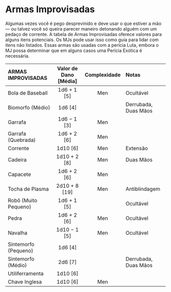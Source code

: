 # Armas Improvisadas

Algumas vezes você é pego desprevinido e deve usar o que estiver a mão — ou talvez você só queira parecer maneiro detonando alguém com um pedaço de corrente. A tabela de Armas Improvisadas oferece valores para alguns itens potenciais. Os MJs pode usar isso como guia para lidar com itens não listados. Essas armas são usadas com a perícia Luta, embora o MJ possa determinar que em alguns casos uma Perícia Exótica é necessária.

<!--sort-->

| ARMAS IMPROVISADAS                            | Valor de Dano \[Média\] | Complexidade | Notas                |
|:--------------------------------------------- |:-------------------------:|:------------:|:-------------------- |
| Bola de Baseball                              |      1d6 + 1 \[5\]      |     Men      | Ocultável            |
| Biomorfo (Médio)                              |        1d6 \[4\]        |              | Derrubada, Duas Mãos |
| Garrafa                                       |      1d6 − 1 \[3\]      |     Men      |                      |
| Garrafa (Quebrada)                            |      1d6 + 2 \[6\]      |     Men      |                      |
| Corrente                                      |       1d10 \[6\]        |     Men      | Extensão             |
| Cadeira                                       |     1d10 + 2 \[8\]      |     Men      | Duas Mãos            |
| Capacete                                      |      1d6 + 2 \[6\]      |     Men      |                      |
| Tocha de Plasma                               |     2d10 + 8 \[19\]     |     Men      | Antiblindagem        |
| Robô (Muito Pequeno)                          |      1d6 + 1 \[5\]      |              | Ocultável            |
| Pedra                                         |      1d6 + 2 \[6\]      |     Men      | Ocultável            |
| Navalha                                       |     1d10 − 1 \[5\]      |     Men      | Ocultável            |
| Sintemorfo (Pequeno)                          |        1d6 \[4\]        |              |                      |
| <!--sort-union-->Sintemorfo (Médio) |        2d6 \[7\]        |              | Derrubada, Duas Mãos |
| Utiliferramenta                               |       1d10 \[6\]        |              |                      |
| Chave Inglesa                                 |       1d10 \[6\]        |     Men      |                      |
